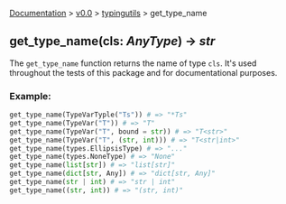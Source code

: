 [Documentation](/docs/documentation.md) >
 [v0.0](/docs/0.0/version.md) >
  [typingutils](/docs/0.0/typingutils/module.md) >
   get_type_name

## get_type_name(cls: _AnyType_) -> _str_

The `get_type_name` function returns the name of type `cls`. It's used throughout the tests of this package and for documentational purposes.

### Example:
```python
get_type_name(TypeVarTyple("Ts")) # => "*Ts"
get_type_name(TypeVar("T")) # => "T"
get_type_name(TypeVar("T", bound = str)) # => "T<str>"
get_type_name(TypeVar("T", (str, int))) # => "T<str|int>"
get_type_name(types.EllipsisType) # => "..."
get_type_name(types.NoneType) # => "None"
get_type_name(list[str]) # => "list[str]"
get_type_name(dict[str, Any]) # => "dict[str, Any]"
get_type_name(str | int) # => "str | int"
get_type_name((str, int)) # => "(str, int)"
```